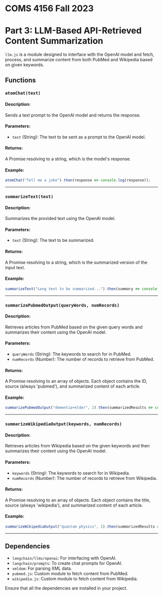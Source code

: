 # COMS 4156 Fall 2023
# Part 3: LLM-Based API-Retrieved Content Summarization 

`llm.js` is a module designed to interface with the OpenAI model and fetch, process, and summarize content from both PubMed and Wikipedia based on given keywords.

## Functions

### `atomChat(text)`

#### Description:
Sends a text prompt to the OpenAI model and returns the response.

#### Parameters:
- `text` (String): The text to be sent as a prompt to the OpenAI model.

#### Returns:
A Promise resolving to a string, which is the model's response.

#### Example:
```javascript
atomChat("Tell me a joke").then(response => console.log(response));
```
---

### `summarizeText(text)`
#### Description:
Summarizes the provided text using the OpenAI model.

#### Parameters:
- `text` (String): The text to be summarized.
  
#### Returns:
A Promise resolving to a string, which is the summarized version of the input text.

#### Example:
```javascript
summarizeText("Long text to be summarized...").then(summary => console.log(summary));
```
---

### `summarizePubmedOutput(queryWords, numRecords)`
#### Description:
Retrieves articles from PubMed based on the given query words and summarizes their content using the OpenAI model.

#### Parameters:
- `queryWords` (String): The keywords to search for in PubMed.
- `numRecords` (Number): The number of records to retrieve from PubMed.
  
#### Returns:
A Promise resolving to an array of objects. Each object contains the ID, source (always 'pubmed'), and summarized content of each article.

#### Example:
```javascript
summarizePubmedOutput("dementia+elder", 2).then(summarizedResults => console.log(summarizedResults));
```
---

### `summarizeWikipediaOutput(keywords, numRecords)`
#### Description:
Retrieves articles from Wikipedia based on the given keywords and then summarizes their content using the OpenAI model.

#### Parameters:
- `keywords` (String): The keywords to search for in Wikipedia.
- `numRecords` (Number): The number of records to retrieve from Wikipedia.
  
#### Returns:
A Promise resolving to an array of objects. Each object contains the title, source (always 'wikipedia'), and summarized content of each article.

#### Example:
```javascript
summarizeWikipediaOutput("quantum physics", 2).then(summarizedResults => console.log(summarizedResults));
```
---

## Dependencies

- `langchain/llms/openai`: For interfacing with OpenAI.
- `langchain/prompts`: To create chat prompts for OpenAI.
- `xmldom`: For parsing XML data.
- `pubmed.js`: Custom module to fetch content from PubMed.
- `wikipedia.js`: Custom module to fetch content from Wikipedia.

Ensure that all the dependencies are installed in your project.
